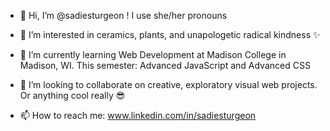 - 👋 Hi, I’m @sadiesturgeon ! I use she/her pronouns

- 👀 I’m interested in ceramics, plants, and unapologetic radical kindness ✨

- 🌱 I’m currently learning Web Development at Madison College in Madison, WI. This semester: Advanced JavaScript and Advanced CSS

- 💞️ I’m looking to collaborate on creative, exploratory visual web projects. Or anything cool really 😎


- 📫 How to reach me: www.linkedin.com/in/sadiesturgeon
